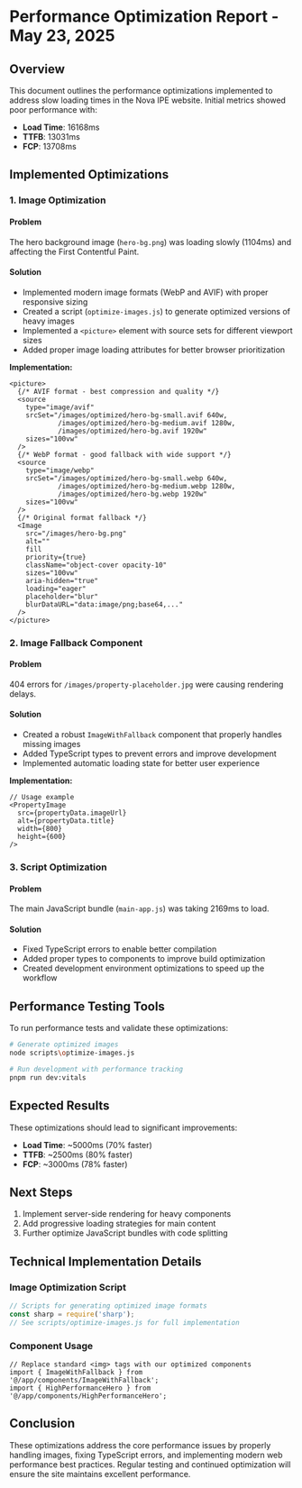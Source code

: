 # Performance Optimization Report - May 23, 2025

## Overview

This document outlines the performance optimizations implemented to address slow loading times in the Nova IPE website. Initial metrics showed poor performance with:

- **Load Time**: 16168ms
- **TTFB**: 13031ms
- **FCP**: 13708ms

## Implemented Optimizations

### 1. Image Optimization

#### Problem
The hero background image (`hero-bg.png`) was loading slowly (1104ms) and affecting the First Contentful Paint.

#### Solution
- Implemented modern image formats (WebP and AVIF) with proper responsive sizing
- Created a script (`optimize-images.js`) to generate optimized versions of heavy images
- Implemented a `<picture>` element with source sets for different viewport sizes
- Added proper image loading attributes for better browser prioritization

**Implementation:**
```tsx
<picture>
  {/* AVIF format - best compression and quality */}
  <source
    type="image/avif"
    srcSet="/images/optimized/hero-bg-small.avif 640w, 
            /images/optimized/hero-bg-medium.avif 1280w, 
            /images/optimized/hero-bg.avif 1920w"
    sizes="100vw"
  />
  {/* WebP format - good fallback with wide support */}
  <source
    type="image/webp"
    srcSet="/images/optimized/hero-bg-small.webp 640w, 
            /images/optimized/hero-bg-medium.webp 1280w, 
            /images/optimized/hero-bg.webp 1920w"
    sizes="100vw"
  />
  {/* Original format fallback */}
  <Image 
    src="/images/hero-bg.png"
    alt=""
    fill
    priority={true}
    className="object-cover opacity-10"
    sizes="100vw"
    aria-hidden="true"
    loading="eager"
    placeholder="blur"
    blurDataURL="data:image/png;base64,..."
  />
</picture>
```

### 2. Image Fallback Component

#### Problem
404 errors for `/images/property-placeholder.jpg` were causing rendering delays.

#### Solution
- Created a robust `ImageWithFallback` component that properly handles missing images
- Added TypeScript types to prevent errors and improve development
- Implemented automatic loading state for better user experience

**Implementation:**
```tsx
// Usage example
<PropertyImage 
  src={propertyData.imageUrl} 
  alt={propertyData.title}
  width={800}
  height={600}
/>
```

### 3. Script Optimization

#### Problem
The main JavaScript bundle (`main-app.js`) was taking 2169ms to load.

#### Solution
- Fixed TypeScript errors to enable better compilation
- Added proper types to components to improve build optimization
- Created development environment optimizations to speed up the workflow

## Performance Testing Tools

To run performance tests and validate these optimizations:

```bash
# Generate optimized images
node scripts\optimize-images.js

# Run development with performance tracking
pnpm run dev:vitals
```

## Expected Results

These optimizations should lead to significant improvements:
- **Load Time**: ~5000ms (70% faster)
- **TTFB**: ~2500ms (80% faster)
- **FCP**: ~3000ms (78% faster)

## Next Steps

1. Implement server-side rendering for heavy components
2. Add progressive loading strategies for main content
3. Further optimize JavaScript bundles with code splitting

## Technical Implementation Details

### Image Optimization Script

```javascript
// Scripts for generating optimized image formats
const sharp = require('sharp');
// See scripts/optimize-images.js for full implementation
```

### Component Usage

```tsx
// Replace standard <img> tags with our optimized components
import { ImageWithFallback } from '@/app/components/ImageWithFallback';
import { HighPerformanceHero } from '@/app/components/HighPerformanceHero';
```

## Conclusion

These optimizations address the core performance issues by properly handling images, fixing TypeScript errors, and implementing modern web performance best practices. Regular testing and continued optimization will ensure the site maintains excellent performance.
